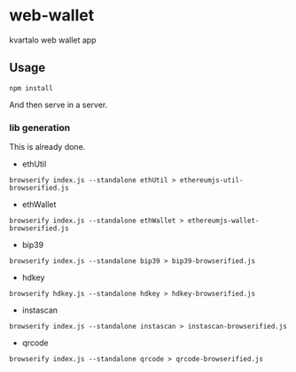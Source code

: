 # web-wallet
kvartalo web wallet app



## Usage
```
npm install
```

And then serve in a server.



### lib generation
This is already done.

- ethUtil
```
browserify index.js --standalone ethUtil > ethereumjs-util-browserified.js
```

- ethWallet
```
browserify index.js --standalone ethWallet > ethereumjs-wallet-browserified.js
```

- bip39
```
browserify index.js --standalone bip39 > bip39-browserified.js
```

- hdkey
```
browserify hdkey.js --standalone hdkey > hdkey-browserified.js
```

- instascan
```
browserify index.js --standalone instascan > instascan-browserified.js
```

- qrcode
```
browserify index.js --standalone qrcode > qrcode-browserified.js
```
